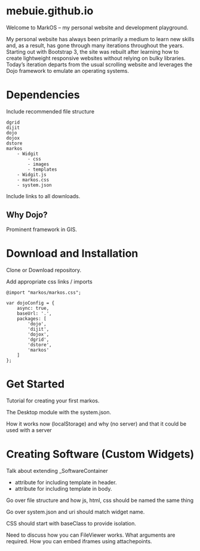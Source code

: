 # mebuie.github.io
Welcome to MarkOS – my personal website and development playground. 

My personal website has always been primarily a medium to learn new skills and, as a result, has gone through many iterations throughout the years. Starting out with Bootstrap 3, the site was rebuilt after learning how to create lightweight responsive websites without relying on bulky libraries. Today’s iteration departs from the usual scrolling website and leverages the Dojo framework to emulate an operating systems.    


# Dependencies
Include recommended file structure
    
    dgrid
    dijit
    dojo
    dojox
    dstore
    markos
        - Widgit
            - css
            - images
            - templates
        - Widgit.js
        - markos.css
        - system.json


Include links to all downloads. 

## Why Dojo?

Prominent framework in GIS. 

# Download and Installation
Clone or Download repository. 

Add appropriate css links / imports

    @import "markos/markos.css";

    var dojoConfig = {
        async: true,
        baseUrl: '.',
        packages: [
            'dojo',
            'dijit',
            'dojox',
            'dgrid',
            'dstore',
            'markos'
        ]
    };
 
# Get Started
Tutorial for creating your first markos.
 
The Desktop module with the system.json.

How it works now (localStorage) and why (no server) and that it could be used 
with a server
    
# Creating Software (Custom Widgets)
Talk about extending _SoftwareContainer
- attribute for including template in header.
- attribute for including template in body.

Go over file structure and how js, html, css should be named the same thing

Go over system.json and uri should match widget name. 

CSS should start with baseClass to provide isolation. 

Need to discuss how you can FileViewer works. What arguments are required. 
How you can embed iframes using attachepoints. 

